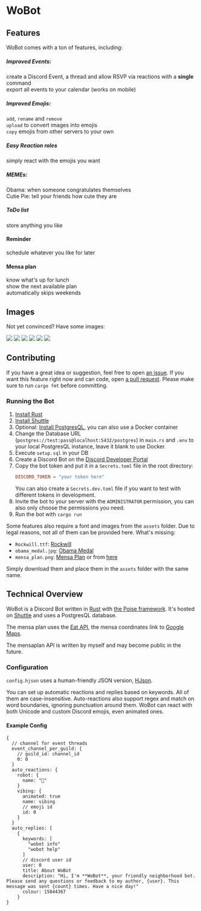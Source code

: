 # WoBot

## Features

WoBot comes with a ton of features, including:

##### Improved Events:

create a Discord Event, a thread and allow RSVP via reactions with a **single** command  
export all events to your calendar (works on mobile)

##### Improved Emojis:

`add`, `rename` and `remove`  
`upload` to convert images into emojis  
`copy` emojis from other servers to your own

##### Easy Reaction roles

simply react with the emojis you want

##### MEMEs:

Obama: when someone congratulates themselves  
Cutie Pie: tell your friends how cute they are

##### ToDo list

store anything you like

#### Reminder

schedule whatever you like for later

#### Mensa plan

know what's up for lunch  
show the next available plan  
automatically skips weekends

## Images

Not yet convinced? Have some images:

![](images/reaction_roles.png)
![](images/emoji.png)
![](images/mensa.png)
![](images/todo.png)
![](images/obama.png)
![](images/cutie_pie.png)

## Contributing

If you have a great idea or suggestion, feel free to open [an issue](https://github.com/Friendly-Banana/wobot/issues).
If you want this feature right now and can code, open [a pull request](https://github.com/Friendly-Banana/wobot/pulls).
Please make sure to run `cargo fmt` before committing.

### Running the Bot

1. [Install Rust](https://www.rust-lang.org/tools/install)
2. [Install Shuttle](https://docs.shuttle.rs/getting-started/installation)
3. Optional: [Install PostgresQL](https://www.postgresql.org/download/), you can also use a Docker container
4. Change the Database URL (`postgres://test:pass@localhost:5432/postgres`) in `main.rs` and `.env` to your local
   PostgresQL instance, leave it blank to use Docker.
5. Execute `setup.sql` in your DB
6. Create a Discord Bot on the [Discord Developer Portal](https://discord.com/developers/applications)
7. Copy the bot token and put it in a `Secrets.toml` file in the root directory:
    ```toml
    DISCORD_TOKEN = "your token here"
    ```
   You can also create a `Secrets.dev.toml` file if you want to test with different tokens in development.
8. Invite the bot to your server with the `ADMINISTRATOR` permission, you can also only choose the permissions you need.
9. Run the bot with `cargo run`

Some features also require a font and images from the `assets` folder.
Due to legal reasons, not all of them can be provided here. What's missing:

- `Rockwill.ttf`: [Rockwill](https://fontmeme.com/fonts/rockwill-font/)
- `obama_medal.jpg`: [Obama Medal](https://a.pinatafarm.com/1015x627/ade80aa63d/obama-medal.jpg)
- `mensa_plan.png`: [Mensa Plan](https://www.meck-architekten.de/projekte/id/2019-mensa-campus-garching/) or
  from [here](https://www.heinze.de/architekturobjekt/zoom/12979688/)

Simply download them and place them in the `assets` folder with the same name.

## Technical Overview

WoBot is a Discord Bot written in [Rust](https://www.rust-lang.org/)
with [the  Poise framework](https://github.com/serenity-rs/poise/).
It's hosted on [Shuttle](https://www.shuttle.rs/) and uses a PostgresQL database.

The mensa plan uses the [Eat API](https://tum-dev.github.io/eat-api), the mensa coordinates link
to [Google Maps](https://www.google.com/maps).

The mensaplan API is written by myself and may become public in the future.

### Configuration

`config.hjson` uses a human-friendly JSON version, [HJson](https://hjson.github.io/).

You can set up automatic reactions and replies based on keywords. All of them are case-insensitive.
Auto-reactions also support regex and match on word boundaries, ignoring punctuation around them.
WoBot can react with both Unicode and custom Discord emojis, even animated ones.

#### Example Config

```hjson
{
  // channel for event threads
  event_channel_per_guild: {
    // guild_id: channel_id
    0: 0
  }
  auto_reactions: {
    robot: {
      name: "🤖"
    }
    vibing: {
      animated: true
      name: vibing
      // emoji id
      id: 0
    }
  }
  auto_replies: [
    {
      keywords: [
        "wobot info"
        "wobot help"
      ]
      // discord user id
      user: 0
      title: About WoBot
      description: "Hi, I'm **WoBot**, your friendly neighborhood bot. Please send any questions or feedback to my author, {user}. This message was sent {count} times. Have a nice day!"
      colour: 15844367
    }
}
```
